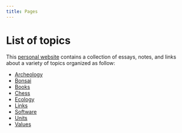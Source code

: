 ```yaml
---
title: Pages
---
```


# List of topics

This [personal website](/about) contains a collection of essays, notes, and
links about a variety of topics organized as follow:

- [Archeology](/archeology)
- [Bonsai](/bonsai)
- [Books](/books)
- [Chess](/chess)
- [Ecology](/ecology)
- [Links](/links)
- [Software](/software)
- [Units](/units)
- [Values](/values)

<!--
- [Diary](/diary)
-->
